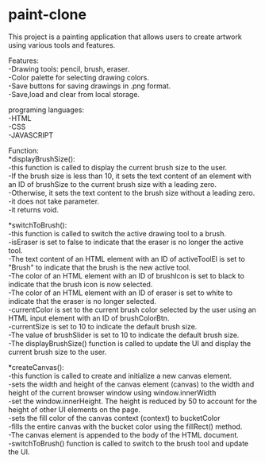 # paint-clone
This project is a painting application that allows users to create artwork using various tools and features.<br>


Features:<br>
-Drawing tools: pencil, brush, eraser.<br>
-Color palette for selecting drawing colors.<br>
-Save buttons for saving drawings in .png format.<br>
-Save,load and clear from local storage.<br>

programing languages:<br>
-HTML<br>
-CSS<br>
-JAVASCRIPT<br>

Function:<br>
*displayBrushSize():<br>
-this function is called to display the current brush size to the user.<br>
-If the brush size is less than 10, it sets the text content of an element with an ID of   brushSize to the current brush size with a leading zero.<br>
-Otherwise, it sets the text content to the brush size without a leading zero.<br>
-it does not take parameter.<br>
-it returns void.<br>

*switchToBrush():<br>
-this function is called to switch the active drawing tool to a brush.<br>
-isEraser is set to false to indicate that the eraser is no longer the active tool.<br>
-The text content of an HTML element with an ID of activeToolEl is set to "Brush" to indicate that the brush is the new active tool.<br>
-The color of an HTML element with an ID of brushIcon is set to black to indicate that the brush icon is now selected.<br>
-The color of an HTML element with an ID of eraser is set to white to indicate that the eraser is no longer selected.<br>
-currentColor is set to the current brush color selected by the user using an HTML input element with an ID of brushColorBtn.<br>
-currentSize is set to 10 to indicate the default brush size.<br>
-The value of brushSlider is set to 10 to indicate the default brush size.<br>
-The displayBrushSize() function is called to update the UI and display the current brush size to the user.<br>

*createCanvas():<br>
-this function is called to create and initialize a new canvas element.<br>
-sets the width and height of the canvas element (canvas) to the width and height of the current browser window using window.innerWidth<br>
-set the window.innerHeight. The height is reduced by 50 to account for the height of other UI elements on the page.<br>
-sets the fill color of the canvas context (context) to bucketColor<br>
-fills the entire canvas with the bucket color using the fillRect() method.<br>
-The canvas element is appended to the body of the HTML document.<br>
-switchToBrush() function is called to switch to the brush tool and update the UI.<br>



